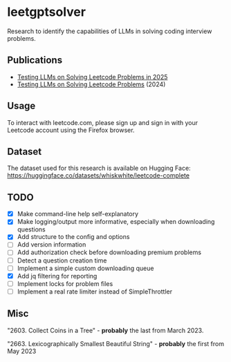 # leetgptsolver

Research to identify the capabilities of LLMs in solving coding interview problems.

## Publications

* [Testing LLMs on Solving Leetcode Problems in 2025
](https://hackernoon.com/testing-llms-on-solving-leetcode-problems-in-2025)
* [Testing LLMs on Solving Leetcode Problems](https://hackernoon.com/testing-llms-on-solving-leetcode-problems) (2024)

## Usage

To interact with leetcode.com, please sign up and sign in with your Leetcode account using the Firefox browser.

## Dataset

The dataset used for this research is available on Hugging Face: https://huggingface.co/datasets/whiskwhite/leetcode-complete

## TODO

- [x] Make command-line help self-explanatory
- [x] Make logging/output more informative, especially when downloading questions
- [x] Add structure to the config and options
- [ ] Add version information
- [ ] Add authorization check before downloading premium problems
- [ ] Detect a question creation time
- [ ] Implement a simple custom downloading queue
- [x] Add jq filtering for reporting
- [ ] Implement locks for problem files
- [ ] Implement a real rate limiter instead of SimpleThrottler

## Misc

"2603. Collect Coins in a Tree" - **probably** the last from March 2023.

"2663. Lexicographically Smallest Beautiful String" - **probably** the first from May 2023
